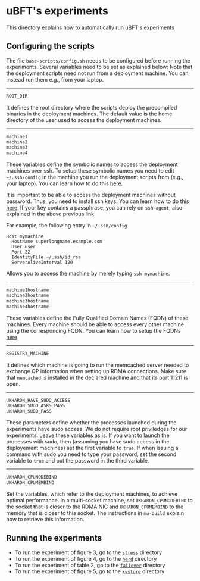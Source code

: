 # uBFT's experiments
This directory explains how to automatically run uBFT's experiments

## Configuring the scripts
The file `base-scripts/config.sh` needs to be configured before running the experiments. Several variables need to be set as explained below:
Note that the deployment scripts need not run from a deployment machine. You can instead run them e.g., from your laptop.

---

```sh
ROOT_DIR
```
It defines the root directory where the scripts deploy the precompiled binaries in the deployment machines.
The default value is the home directory of the user used to access the deployment machines.

---

```sh
machine1
machine2
machine3
machine4
```
These variables define the symbolic names to access the deployment machines over ssh. To setup these symbolic names you need to edit `~/.ssh/config` in the machine you run the deployment scripts from (e.g., your laptop). You can learn how to do this [here](https://linuxize.com/post/using-the-ssh-config-file/).

It is important to be able to access the deployment machines without password. Thus, you need to install ssh keys. You can learn how to do this [here](https://www.cyberciti.biz/faq/ubuntu-18-04-setup-ssh-public-key-authentication/).
If your key contains a passphrase, you can rely on `ssh-agent`, also explained in the above previous link.

For example, the following entry in `~/.ssh/config`
```
Host mymachine
  HostName superlongname.example.com
  User user
  Port 22
  IdentityFile ~/.ssh/id_rsa
  ServerAliveInterval 120
```
Allows you to access the machine by merely typing `ssh mymachine`. 

---

```sh
machine1hostname
machine2hostname
machine3hostname
machine4hostname
```
These variables define the Fully Qualified Domain Names (FQDN) of these machines. Every machine should be able to access every other machine using the corresponding FQDN.
You can learn how to setup the FQDNs [here](https://linuxconfig.org/how-to-change-fqdn-domain-name-on-ubuntu-20-04-focal-fossa-linux).

---

```sh
REGISTRY_MACHINE
```
It defines which machine is going to run the memcached server needed to exchange QP information when setting up RDMA connections.
Make sure that `memcached` is installed in the declared machine and that its port 11211 is open.

---

```sh
UKHARON_HAVE_SUDO_ACCESS
UKHARON_SUDO_ASKS_PASS
UKHARON_SUDO_PASS
```
These parameters define whether the processes launched during the experiments have sudo access.
We do not require root priviledges for our experiments. Leave these variables as is.
If you want to launch the processes with sudo, then (assuming you have sudo access in the deployement machines) set the first variable to `true`. 
If when issuing a command with sudo you need to type your password, set the second variable to `true` and put the password in the third variable.

---

```sh
UKHARON_CPUNODEBIND
UKHARON_CPUMEMBIND
```
Set the variables, which refer to the deployment machines, to achieve optimal performance. 
In a multi-socket machine, set `UKHARON_CPUNODEBIND` to the socket that is closer to the RDMA NIC and `UKHARON_CPUMEMBIND` to the memory that is closer to this socket.
The instructions in `mu-build` explain how to retrieve this information.


## Running the experiments
* To run the experiment of figure 3, go to the [`stress`](stress/) directory
* To run the experiment of figure 4, go to the [`herd`](herd/) directory
* To run the experiment of table 2, go to the [`failover`](failover/) directory
* To run the experiment of figure 5, go to the [`kvstore`](kvstore/) directory
